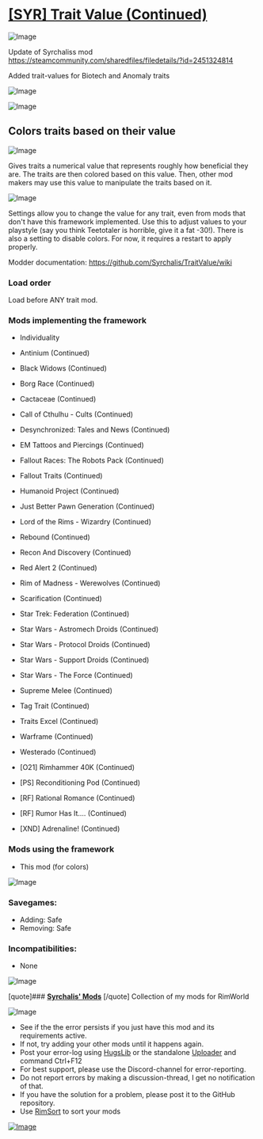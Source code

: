 # [[SYR] Trait Value (Continued)](https://steamcommunity.com/sharedfiles/filedetails/?id=3340833768)

![Image](https://i.imgur.com/buuPQel.png)

Update of Syrchaliss mod https://steamcommunity.com/sharedfiles/filedetails/?id=2451324814

Added trait-values for Biotech and Anomaly traits

![Image](https://i.imgur.com/pufA0kM.png)
	
![Image](https://i.imgur.com/Z4GOv8H.png)

## **Colors traits based on their value**



![Image](https://i.imgur.com/s8csNp7.png)

Gives traits a numerical value that represents roughly how beneficial they are. The traits are then colored based on this value. Then, other mod makers may use this value to manipulate the traits based on it. 



![Image](https://i.imgur.com/eiAAg6q.png)

Settings allow you to change the value for any trait, even from mods that don't have this framework implemented. Use this to adjust values to your playstyle (say you think Teetotaler is horrible, give it a fat -30!).
There is also a setting to disable colors. For now, it requires a restart to apply properly.

Modder documentation: https://github.com/Syrchalis/TraitValue/wiki

### **Load order**

Load before ANY trait mod.


### **Mods implementing the framework**


-  Individuality

-  Antinium (Continued)
-  Black Widows (Continued)
-  Borg Race (Continued)
-  Cactaceae (Continued)
-  Call of Cthulhu - Cults (Continued)
-  Desynchronized: Tales and News (Continued)
-  EM Tattoos and Piercings (Continued)
-  Fallout Races: The Robots Pack (Continued)
-  Fallout Traits (Continued)
-  Humanoid Project (Continued)
-  Just Better Pawn Generation (Continued)
-  Lord of the Rims - Wizardry (Continued)
-  Rebound (Continued)
-  Recon And Discovery (Continued)
-  Red Alert 2 (Continued)
-  Rim of Madness - Werewolves (Continued)
-  Scarification (Continued)
-  Star Trek: Federation (Continued)
-  Star Wars - Astromech Droids (Continued)
-  Star Wars - Protocol Droids (Continued)
-  Star Wars - Support Droids (Continued)
-  Star Wars - The Force (Continued)
-  Supreme Melee (Continued)
-  Tag Trait (Continued)
-  Traits Excel (Continued)
-  Warframe (Continued)
-  Westerado (Continued)
-  [O21] Rimhammer 40K (Continued)
-  [PS] Reconditioning Pod (Continued)
-  [RF] Rational Romance (Continued)
-  [RF] Rumor Has It.... (Continued)
-  [XND] Adrenaline! (Continued)



### **Mods using the framework**


-  This mod (for colors)





![Image](https://i.imgur.com/x3y72Eg.png)

### **Savegames:**


- Adding: Safe
- Removing: Safe



### **Incompatibilities:**


- None





![Image](https://i.imgur.com/1YxHVGs.png)

[quote]### **[Syrchalis' Mods](https://steamcommunity.com/workshop/filedetails/?id=1474000866)**
[/quote]
Collection of my mods for RimWorld

![Image](https://i.imgur.com/PwoNOj4.png)



-  See if the the error persists if you just have this mod and its requirements active.
-  If not, try adding your other mods until it happens again.
-  Post your error-log using [HugsLib](https://steamcommunity.com/workshop/filedetails/?id=818773962) or the standalone [Uploader](https://steamcommunity.com/sharedfiles/filedetails/?id=2873415404) and command Ctrl+F12
-  For best support, please use the Discord-channel for error-reporting.
-  Do not report errors by making a discussion-thread, I get no notification of that.
-  If you have the solution for a problem, please post it to the GitHub repository.
-  Use [RimSort](https://github.com/RimSort/RimSort/releases/latest) to sort your mods



[![Image](https://img.shields.io/github/v/release/emipa606/SYRTraitValue?label=latest%20version&style=plastic&color=9f1111&labelColor=black)](https://steamcommunity.com/sharedfiles/filedetails/changelog/3340833768)
